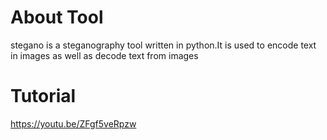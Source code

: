 # About Tool 
stegano is a steganography tool written in python.It is used to encode text in images as well as decode text from images 
# Tutorial
https://youtu.be/ZFgf5veRpzw
